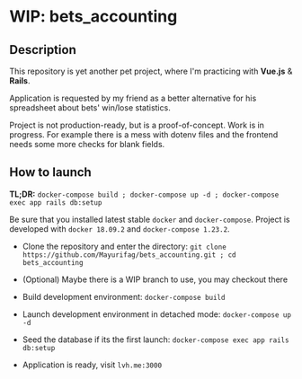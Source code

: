 # WIP: bets_accounting

## Description
This repository is yet another pet project, where I'm practicing with **Vue.js** & **Rails**.

Application is requested by my friend as a better alternative for his spreadsheet about bets' win/lose statistics.

Project is not production-ready, but is a proof-of-concept. Work is in progress. For example there is a mess with dotenv files and the frontend needs some more checks for blank fields.

## How to launch
**TL;DR:** `docker-compose build ; docker-compose up -d ; docker-compose exec app rails db:setup`

Be sure that you installed latest stable `docker` and `docker-compose`.
Project is developed with `docker 18.09.2` and `docker-compose 1.23.2`.

* Clone the repository and enter the directory:
`git clone https://github.com/Mayurifag/bets_accounting.git ; cd bets_accounting`

* (Optional) Maybe there is a WIP branch to use, you may checkout there

* Build development environment: `docker-compose build`

* Launch development environment in detached mode: `docker-compose up -d`

* Seed the database if its the first launch: `docker-compose exec app rails db:setup`

* Application is ready, visit `lvh.me:3000`
